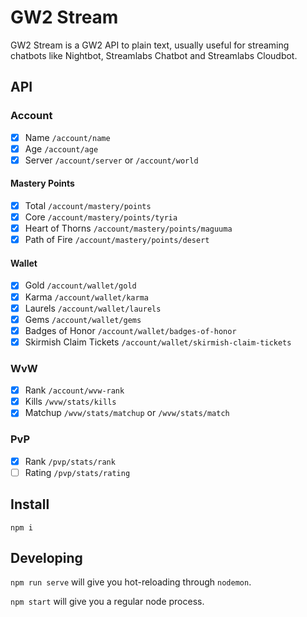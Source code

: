 # GW2 Stream

GW2 Stream is a GW2 API to plain text, usually useful for streaming chatbots like Nightbot, Streamlabs Chatbot and Streamlabs Cloudbot.

## API

### Account

- [x] Name `/account/name`
- [x] Age `/account/age`
- [x] Server `/account/server` or `/account/world`

#### Mastery Points
- [x] Total `/account/mastery/points`
- [x] Core `/account/mastery/points/tyria`
- [x] Heart of Thorns `/account/mastery/points/maguuma`
- [x] Path of Fire `/account/mastery/points/desert`

#### Wallet

- [x] Gold `/account/wallet/gold`
- [x] Karma `/account/wallet/karma`
- [x] Laurels `/account/wallet/laurels`
- [x] Gems `/account/wallet/gems`
- [x] Badges of Honor `/account/wallet/badges-of-honor`
- [x] Skirmish Claim Tickets `/account/wallet/skirmish-claim-tickets`
 
### WvW
- [x] Rank `/account/wvw-rank`
- [x] Kills `/wvw/stats/kills`
- [x] Matchup `/wvw/stats/matchup` or `/wvw/stats/match`

### PvP
- [x] Rank `/pvp/stats/rank`
- [ ] Rating `/pvp/stats/rating`

## Install

`npm i`

## Developing

`npm run serve` will give you hot-reloading through `nodemon`.

`npm start` will give you a regular node process.